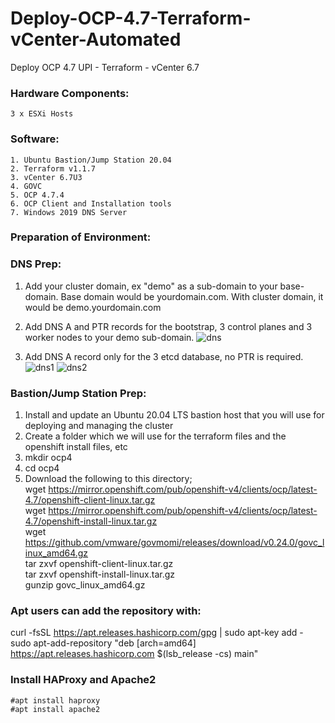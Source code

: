 # Deploy-OCP-4.7-Terraform-vCenter-Automated
Deploy OCP 4.7 UPI - Terraform - vCenter 6.7

### Hardware Components:
    3 x ESXi Hosts

### Software:
    1. Ubuntu Bastion/Jump Station 20.04
    2. Terraform v1.1.7
    3. vCenter 6.7U3
    4. GOVC
    5. OCP 4.7.4
    6. OCP Client and Installation tools
    7. Windows 2019 DNS Server

### Preparation of Environment:

### DNS Prep:
1. Add your cluster domain, ex "demo" as a sub-domain to your base-domain. Base domain would be yourdomain.com. With cluster domain, it would be demo.yourdomain.com

2. Add DNS A and PTR records for the bootstrap, 3 control planes and 3 worker nodes to your demo sub-domain. 
![dns](https://user-images.githubusercontent.com/92060430/159207593-45a59c6f-1419-4825-aee5-432a15b8c37b.JPG)

3. Add DNS A record only for the 3 etcd database, no PTR is required.
![dns1](https://user-images.githubusercontent.com/92060430/159207627-438e6ef0-2a0e-48c2-ac39-eee4daf76d0e.JPG)
![dns2](https://user-images.githubusercontent.com/92060430/159207635-7b25c7df-e7c8-4906-9dff-8be48389c272.JPG)


### Bastion/Jump Station Prep:
1. Install and update an Ubuntu 20.04 LTS bastion host that you will use for deploying and managing the cluster
2. Create a folder which we will use for the terraform files and the openshift install files, etc
3. mkdir ocp4
4. cd ocp4
5. Download the following to this directory;
   \
   wget https://mirror.openshift.com/pub/openshift-v4/clients/ocp/latest-4.7/openshift-client-linux.tar.gz
   \
   wget https://mirror.openshift.com/pub/openshift-v4/clients/ocp/latest-4.7/openshift-install-linux.tar.gz
   \
   wget https://github.com/vmware/govmomi/releases/download/v0.24.0/govc_linux_amd64.gz
   \
   tar zxvf openshift-client-linux.tar.gz
   \
   tar zxvf openshift-install-linux.tar.gz
   \
   gunzip govc_linux_amd64.gz
   
### Apt users can add the repository with:
   
   curl -fsSL https://apt.releases.hashicorp.com/gpg | sudo apt-key add -
   \
   sudo apt-add-repository "deb [arch=amd64] https://apt.releases.hashicorp.com $(lsb_release -cs) main"
   
### Install HAProxy and Apache2
    
    #apt install haproxy
    #apt install apache2
   



